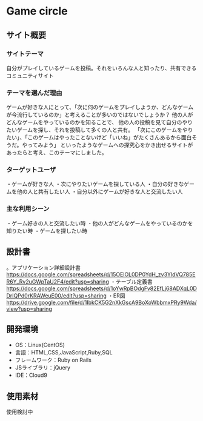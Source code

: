 # Game circle

## サイト概要
### サイトテーマ
自分がプレイしているゲームを投稿。それをいろんな人と知ったり、共有できるコミュニティサイト

### テーマを選んだ理由
ゲームが好きな人にとって、「次に何のゲームをプレイしようか、どんなゲームが今流行しているのか」と考えることが多いのではないでしょうか？
他の人がどんなゲームをやっているのかを知ることで、
他の人の投稿を見て自分のやりたいゲームを探し、それを投稿して多くの人と共有。
「次にこのゲームをやりたい」、「このゲームはやったことないけど「いいね」がたくさんあるから面白そうだ。やってみよう」
といったようなゲームへの探究心をかき出せるサイトがあったらと考え、このテーマにしました。

### ターゲットユーザ
・ゲームが好きな人
・次にやりたいゲームを探している人
・自分の好きなゲームを他の人と共有したい人
・自分以外にゲームが好きな人と交流したい人

### 主な利用シーン
・ゲーム好きの人と交流したい時
・他の人がどんなゲームをやっているのかを知りたい時
・ゲームを探したい時

## 設計書
。アプリケーション詳細設計書
https://docs.google.com/spreadsheets/d/15OElOL0DP0YdH_zv3YldVQ785ER6Y_Rv2uGWpTaU2F4/edit?usp=sharing
・テーブル定義書
https://docs.google.com/spreadsheets/d/1oYwRpBOdgFv82EfLj68ADXqL0DDrIQPd0rKRAWeuE00/edit?usp=sharing
・ER図
https://drive.google.com/file/d/1IbkCK5G2nXkGscA9BoXoWbbmxPRy9Wda/view?usp=sharing

## 開発環境
- OS：Linux(CentOS)
- 言語：HTML,CSS,JavaScript,Ruby,SQL
- フレームワーク：Ruby on Rails
- JSライブラリ：jQuery
- IDE：Cloud9

## 使用素材
使用検討中